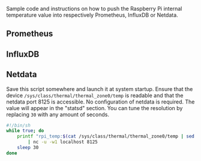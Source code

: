 Sample code and instructions on how to push the Raspberry Pi internal temperature value into respectively Prometheus, InfluxDB or Netdata.

## Prometheus

## InfluxDB

## Netdata

Save this script somewhere and launch it at system startup. Ensure that the device `/sys/class/thermal/thermal_zone0/temp` is readable and that the netdata port 8125 is accessible. No configuration of netdata is required. The value will appear in the "statsd" section. You can tune the resolution by replacing `30` with any amount of seconds.

```bash
#!/bin/sh
while true; do
    printf "rpi_temp:$(cat /sys/class/thermal/thermal_zone0/temp | sed 's/\([0-9]\{2\}\)/\1./')|g\n" \
        | nc -u -w1 localhost 8125
    sleep 30
done
```
